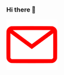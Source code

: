 ### Hi there 👋

<img src="https://github.com/jvmartinsdaSilva/jvmartinsdaSilva/blob/main/icon.svg" >
